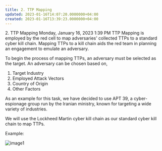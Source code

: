 ```yaml
---
title: 2. TTP Mapping
updated: 2023-01-16T14:07:20.0000000+04:00
created: 2023-01-16T13:39:23.0000000+04:00
---
```


2\. TTP Mapping
Monday, January 16, 2023
1:39 PM
TTP Mapping is employed by the red cell to map adversaries' collected TTPs to a standard cyber kill chain. Mapping TTPs to a kill chain aids the red team in planning an engagement to emulate an adversary.

To begin the process of mapping TTPs, an adversary must be selected as the target. An adversary can be chosen based on,

1.  Target Industry
2.  Employed Attack Vectors
3.  Country of Origin
4.  Other Factors

As an example for this task, we have decided to use APT 39, a cyber-espionage group run by the Iranian ministry, known for targeting a wide variety of industries.

We will use the Lockheed Martin cyber kill chain as our standard cyber kill chain to map TTPs.

Example:

![image1](image1-201.png)

